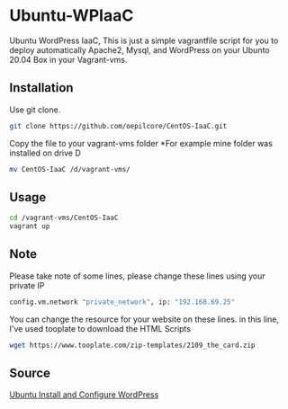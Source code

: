 # Ubuntu-WPIaaC

Ubuntu WordPress IaaC, This is just a simple vagrantfile script for you to deploy automatically Apache2, Mysql, and WordPress on your Ubunto 20.04 Box in your Vagrant-vms.

## Installation

Use git clone.
```bash
git clone https://github.com/oepilcore/CentOS-IaaC.git
```
Copy the file to your vagrant-vms folder
*For example mine folder was installed on drive D
```bash
mv CentOS-IaaC /d/vagrant-vms/
```

## Usage

```bash
cd /vagrant-vms/CentOS-IaaC
vagrant up
```

## Note

Please take note of some lines, please change these lines using your private IP
```bash
config.vm.network "private_network", ip: "192.168.69.25"
```

You can change the resource for your website on these lines. in this line, I've used tooplate to download the HTML Scripts
```bash
wget https://www.tooplate.com/zip-templates/2109_the_card.zip
```
## Source
[Ubuntu Install and Configure WordPress](https://discourse.ubuntu.com/t/install-and-configure-wordpress/13959)
